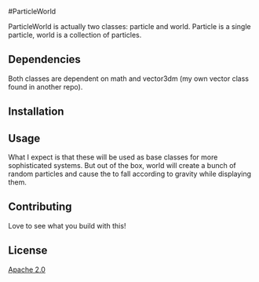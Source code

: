 #ParticleWorld

ParticleWorld is actually two classes: particle and world. Particle is a single particle, world is a collection of particles.

## Dependencies

Both classes are dependent on math and vector3dm (my own vector class found in another repo).

## Installation

## Usage
What I expect is that these will be used as base classes for more sophisticated systems. But out of the box, world will create a bunch of random particles and cause the to fall according to gravity while displaying them. 

## Contributing
Love to see what you build with this!

## License

[Apache 2.0](https://www.apache.org/licenses/LICENSE-2.0)
